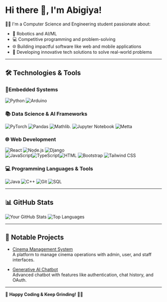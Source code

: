 # Hi there 👋, I'm Abigiya!  
👨‍💻 I'm a Computer Science and Engineering student passionate about:  
- 🚀 Robotics and AI/ML
- 💻 Competitive programming and problem-solving  
- 🌐 Building impactful software like web and mobile applications  
- 📱 Developing innovative tech solutions to solve real-world problems  

---

## 🛠 Technologies & Tools  

### 🤖Embedded Systems  
![Python](https://img.shields.io/badge/-Python-3776AB?logo=python&logoColor=white&style=for-the-badge) ![Arduino](https://img.shields.io/badge/-Arduino-00979D?logo=arduino&logoColor=white&style=for-the-badge) 

### 📚 Data Science & AI Frameworks  
![PyTorch](https://img.shields.io/badge/-PyTorch-EE4C2C?logo=pytorch&logoColor=white&style=for-the-badge) ![Pandas](https://img.shields.io/badge/-Pandas-150458?logo=pandas&logoColor=white&style=for-the-badge) ![Mathlib](https://img.shields.io/badge/-Mathlib-FF8800?logo=math&logoColor=white&style=for-the-badge). ![Jupyter Notebook](https://img.shields.io/badge/-Jupyter%20Notebook-F37626?logo=jupyter&logoColor=white&style=for-the-badge) ![Metta](https://img.shields.io/badge/-Metta-0099CC?logo=python&logoColor=white&style=for-the-badge)


### 🌐 Web Development  
![React](https://img.shields.io/badge/-React-61DAFB?logo=react&logoColor=black&style=for-the-badge) ![Node.js](https://img.shields.io/badge/-Node.js-339933?logo=node.js&logoColor=white&style=for-the-badge) ![Django](https://img.shields.io/badge/-Django-092E20?logo=django&logoColor=white&style=for-the-badge)  
![JavaScript](https://img.shields.io/badge/-JavaScript-F7DF1E?logo=javascript&logoColor=black&style=for-the-badge)![TypeScript](https://img.shields.io/badge/-TypeScript-3178C6?logo=typescript&logoColor=white&style=for-the-badge)![HTML](https://img.shields.io/badge/-HTML-E34F26?logo=html5&logoColor=white&style=for-the-badge) ![Bootstrap](https://img.shields.io/badge/-Bootstrap-7952B3?logo=bootstrap&logoColor=white&style=for-the-badge) ![Tailwind CSS](https://img.shields.io/badge/-TailwindCSS-06B6D4?logo=tailwindcss&logoColor=white&style=for-the-badge)  


### 💻 Programming Languages & Tools  
![Java](https://img.shields.io/badge/-Java-007396?logo=java&logoColor=white&style=for-the-badge) ![C++](https://img.shields.io/badge/-C++-00599C?logo=c%2B%2B&logoColor=white&style=for-the-badge) ![Git](https://img.shields.io/badge/-Git-F05032?logo=git&logoColor=white&style=for-the-badge) ![SQL](https://img.shields.io/badge/-SQL-4479A1?logo=postgresql&logoColor=white&style=for-the-badge)

---

## 📊 GitHub Stats  
![Your GitHub Stats](https://github-readme-stats.vercel.app/api?username=Abigiya-M&show_icons=true&theme=radical) ![Top Languages](https://github-readme-stats.vercel.app/api/top-langs/?username=Abigiya-M&layout=compact&theme=radical)  

---

## 🚀 Notable Projects  
- [Cinema Management System](https://github.com/Abigiya-M/Cinema_managment_system)  
  A platform to manage cinema operations with admin, user, and staff interfaces.  

- [Generative AI Chatbot](https://github.com/Abigiya-M/chat_bot)  
  Advanced chatbot with features like authentication, chat history, and OAuth.  

---

🚀 **Happy Coding & Keep Grinding!** 💪🔥
